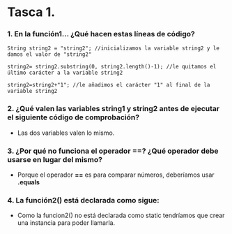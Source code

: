 # Tasca 1.

### 1. En la función1... ¿Qué hacen estas líneas de código?

    String string2 = "string2"; //inicializamos la variable string2 y le damos el valor de "string2"

    string2= string2.substring(0, string2.length()-1); //le quitamos el último carácter a la variable string2

    string2=string2+"1"; //le añadimos el carácter "1" al final de la variable string2

### 2. ¿Qué valen las variables string1 y string2 antes de ejecutar el siguiente código de comprobación?
+ Las dos variables valen lo mismo.

### 3. ¿Por qué no funciona el operador ==? ¿Qué operador debe usarse en lugar del mismo?
+ Porque el operador **==** es para comparar números, deberíamos usar **.equals**

### 4. La función2() está declarada como sigue:
+ Como la funcion2() no está  declarada como static tendríamos que crear una instancia para poder llamarla.
